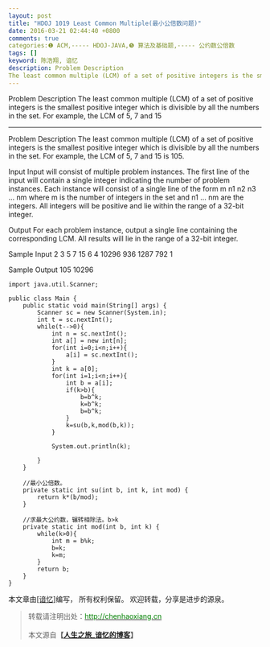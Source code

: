 ```yaml
---
layout: post
title: "HDOJ 1019 Least Common Multiple(最小公倍数问题)"
date: 2016-03-21 02:44:40 +0800
comments: true
categories:❶ ACM,----- HDOJ-JAVA,❺ 算法及基础题,----- 公约数公倍数
tags: []
keyword: 陈浩翔, 谙忆
description: Problem Description 
The least common multiple (LCM) of a set of positive integers is the smallest positive integer which is divisible by all the numbers in the set. For example, the LCM of 5, 7 and 15 
---
```



Problem Description 
The least common multiple (LCM) of a set of positive integers is the smallest positive integer which is divisible by all the numbers in the set. For example, the LCM of 5, 7 and 15
<!-- more -->
----------

Problem Description
The least common multiple (LCM) of a set of positive integers is the smallest positive integer which is divisible by all the numbers in the set. For example, the LCM of 5, 7 and 15 is 105.


 

Input
Input will consist of multiple problem instances. The first line of the input will contain a single integer indicating the number of problem instances. Each instance will consist of a single line of the form m n1 n2 n3 ... nm where m is the number of integers in the set and n1 ... nm are the integers. All integers will be positive and lie within the range of a 32-bit integer.

 

Output
For each problem instance, output a single line containing the corresponding LCM. All results will lie in the range of a 32-bit integer.

 

Sample Input
2
3 5 7 15
6 4 10296 936 1287 792 1
 

Sample Output
105
10296

```
import java.util.Scanner;

public class Main {
	public static void main(String[] args) {
		Scanner sc = new Scanner(System.in);
		int t = sc.nextInt();
		while(t-->0){
			int n = sc.nextInt();
			int a[] = new int[n];
			for(int i=0;i<n;i++){
				a[i] = sc.nextInt();
			}
			int k = a[0];
			for(int i=1;i<n;i++){
				int b = a[i];
				if(k>b){
					b=b^k;
					k=b^k;
					b=b^k;
				}
				k=su(b,k,mod(b,k));
			}
			
			System.out.println(k);
			
		}
	}
	
	//最小公倍数。
	private static int su(int b, int k, int mod) {
		return k*(b/mod);
	}
	
	//求最大公约数，辗转相除法。b>k
	private static int mod(int b, int k) {
		while(k>0){
			int m = b%k;
			b=k;
			k=m;
		}
		return b;
	}
}

```

本文章由<a href="http://chenhaoxiang.cn/">[谙忆]</a>编写， 所有权利保留。 
欢迎转载，分享是进步的源泉。
<blockquote cite='陈浩翔'>
<p background-color='#D3D3D3'>转载请注明出处：<a href='http://chenhaoxiang.cn'><font color="green">http://chenhaoxiang.cn</font></a><br><br>
本文源自<strong>【<a href='http://chenhaoxiang.cn' target='_blank'>人生之旅_谙忆的博客</a>】</strong></p>
</blockquote>
